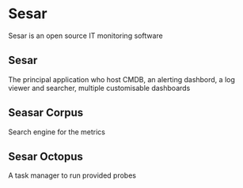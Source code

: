 # Sesar
Sesar is an open source IT monitoring software

## Sesar
The principal application who host CMDB, an alerting dashbord, a log viewer and searcher, multiple customisable dashboards

## Seasar Corpus
Search engine for the metrics

## Sesar Octopus
A task manager to run provided probes